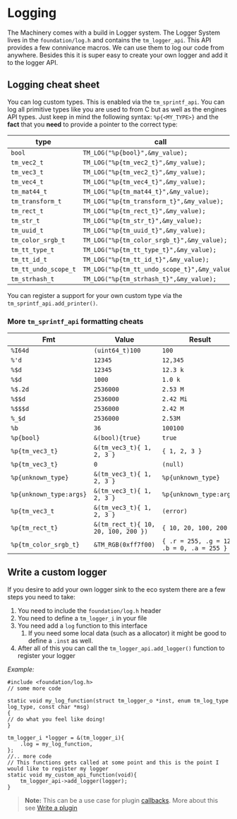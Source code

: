 # Logging

The Machinery comes with a build in Logger system. The Logger System lives in the `foundation/log.h` and contains the `tm_logger_api`. This API provides a few connivance macros. We can use them to log our code from anywhere. Besides this it is super easy to create your own logger and add it to the logger API.



## Logging cheat sheet

You can log custom types. This is enabled via the `tm_sprintf_api`. You can log all primitive types like you are used to from C but as well as the engines API types. Just keep in mind the following syntax: `%p{<MY_TYPE>}` and the **fact** that you **need** to provide a pointer to the correct type:

| type                 | call                                          |
| -------------------- | --------------------------------------------- |
| `bool`               | `TM_LOG("%p{bool}",&my_value);`               |
| `tm_vec2_t`          | `TM_LOG("%p{tm_vec2_t}",&my_value);`          |
| `tm_vec3_t`          | `TM_LOG("%p{tm_vec2_t}",&my_value);`          |
| `tm_vec4_t`          | `TM_LOG("%p{tm_vec4_t}",&my_value);`          |
| `tm_mat44_t`         | `TM_LOG("%p{tm_mat44_t}",&my_value);`         |
| `tm_transform_t`     | `TM_LOG("%p{tm_transform_t}",&my_value);`     |
| `tm_rect_t`          | `TM_LOG("%p{tm_rect_t}",&my_value);`          |
| `tm_str_t`           | `TM_LOG("%p{tm_str_t}",&my_value);`           |
| `tm_uuid_t`          | `TM_LOG("%p{tm_uuid_t}",&my_value);`          |
| `tm_color_srgb_t`    | `TM_LOG("%p{tm_color_srgb_t}",&my_value);`    |
| `tm_tt_type_t`       | `TM_LOG("%p{tm_tt_type_t}",&my_value);`       |
| `tm_tt_id_t`         | `TM_LOG("%p{tm_tt_id_t}",&my_value);`         |
| `tm_tt_undo_scope_t` | `TM_LOG("%p{tm_tt_undo_scope_t}",&my_value);` |
| `tm_strhash_t`       | `TM_LOG("%p{tm_strhash_t}",&my_value);`       |

You can register a support for your own custom type via the `tm_sprintf_api.add_printer()`.

### More `tm_sprintf_api` formatting cheats

| Fmt                      | Value                                | Result                                      |
| -----------------------  | -----------------------------------  | ------------------------------------------  |
| `%I64d`                  | `(uint64_t)100`                      | `100`                                       |
| `%'d`                    | `12345`                              | `12,345`                                    |
| `%$d`                    | `12345`                              | `12.3 k`                                    |
| `%$d`                    | `1000`                               | `1.0 k`                                     |
| `%$.2d`                  | `2536000`                            | `2.53 M`                                    |
| `%$$d`                   | `2536000`                            | `2.42 Mi`                                   |
| `%$$$d`                  | `2536000`                            | `2.42 M`                                    |
| `%_$d`                   | `2536000`                            | `2.53M`                                     |
| `%b`                     | `36`                                 | `100100`                                    |
| `%p{bool}`               | `&(bool){true}`                      | `true`                                      |
| `%p{tm_vec3_t}`          | `&(tm_vec3_t){ 1, 2, 3 }`            | `{ 1, 2, 3 }`                               |
| `%p{tm_vec3_t}`          | `0`                                  | `(null)`                                    |
| `%p{unknown_type}`       | `&(tm_vec3_t){ 1, 2, 3 }`            | `%p{unknown_type}`                          |
| `%p{unknown_type:args}`  | `&(tm_vec3_t){ 1, 2, 3 }`            | `%p{unknown_type:args}`                     |
| `%p{tm_vec3_t`           | `&(tm_vec3_t){ 1, 2, 3 }`            | `(error)`                                   |
| `%p{tm_rect_t}`          | `&(tm_rect_t){ 10, 20, 100, 200 })`  | `{ 10, 20, 100, 200 }`                      |
| `%p{tm_color_srgb_t}`    | `&TM_RGB(0xff7f00)`                  | `{ .r = 255, .g = 127, .b = 0, .a = 255 }`  |



## Write a custom logger

If you desire to add your own logger sink to the eco system there are a few steps you need to take:

1. You need to include the `foundation/log.h` header
2. You need to define a `tm_logger_i` in your file
3. You need add a `log` function to this interface
   1. If you need some local data (such as a allocator)  it might be good to define a `.inst` as well.
4. After all of this you can call the `tm_logger_api.add_logger()`  function to register your logger

*Example:*

```
#include <foundation/log.h>
// some more code

static void my_log_function(struct tm_logger_o *inst, enum tm_log_type log_type, const char *msg)
{
// do what you feel like doing!
}

tm_logger_i *logger = &(tm_logger_i){
    .log = my_log_function,
};
//.. more code
// This functions gets called at some point and this is the point I would like to register my logger
static void my_custom_api_function(void){
    tm_logger_api->add_logger(logger);
}
```

> **Note:** This can be a use case for plugin [callbacks](https://ourmachinery.com//apidoc/foundation/plugin_callbacks.h.html#plugin_callbacks.h). More about this see [Write a plugin]({{base_url}}/extending_the_machinery/write-a-plugin.html#plugin-callbacks-init-sutdown-tick)
